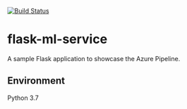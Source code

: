 [![Build Status](https://dev.azure.com/odluser254857/flask-ml-service_dev/_apis/build/status%2Fnil-github.flask-ml-service_dev?branchName=main)](https://dev.azure.com/odluser254857/flask-ml-service_dev/_build/latest?definitionId=1&branchName=main)

# flask-ml-service
A sample Flask application to showcase the Azure Pipeline.

## Environment
Python 3.7
